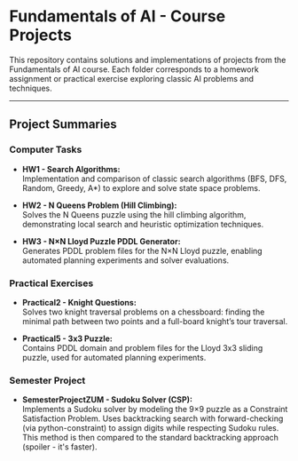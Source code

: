 # Fundamentals of AI - Course Projects

This repository contains solutions and implementations of projects from the Fundamentals of AI course. Each folder corresponds to a homework assignment or practical exercise exploring classic AI problems and techniques.

---

## Project Summaries

### Computer Tasks

- **HW1 - Search Algorithms:**  
  Implementation and comparison of classic search algorithms (BFS, DFS, Random, Greedy, A*) to explore and solve state space problems.

- **HW2 - N Queens Problem (Hill Climbing):**  
  Solves the N Queens puzzle using the hill climbing algorithm, demonstrating local search and heuristic optimization techniques.

- **HW3 - N×N Lloyd Puzzle PDDL Generator:**  
  Generates PDDL problem files for the N×N Lloyd puzzle, enabling automated planning experiments and solver evaluations.

### Practical Exercises

- **Practical2 - Knight Questions:**  
  Solves two knight traversal problems on a chessboard: finding the minimal path between two points and a full-board knight’s tour traversal.

- **Practical5 - 3x3 Puzzle:**  
  Contains PDDL domain and problem files for the Lloyd 3x3 sliding puzzle, used for automated planning experiments.

### Semester Project

- **SemesterProjectZUM - Sudoku Solver (CSP):**  
  Implements a Sudoku solver by modeling the 9×9 puzzle as a Constraint Satisfaction Problem. Uses backtracking search with forward-checking (via python-constraint) to assign digits while respecting Sudoku rules. This method is then compared to the standard backtracking approach (spoiler - it's faster).
